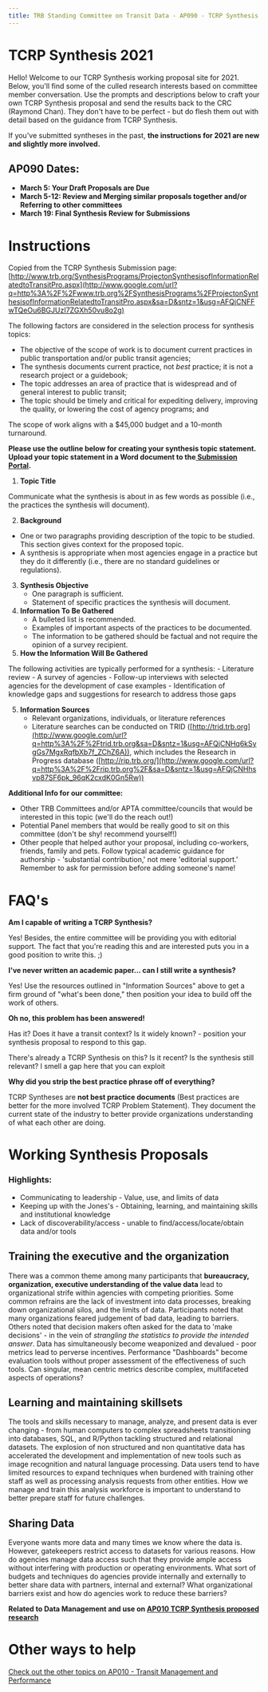 ```yaml
---
title: TRB Standing Committee on Transit Data - AP090 - TCRP Synthesis 2021
---
```


# TCRP Synthesis 2021

Hello!  Welcome to our TCRP Synthesis working proposal site for 2021.  Below, you'll find some of the culled research interests based on committee member conversation.  Use the prompts and descriptions below to craft your own TCRP Synthesis proposal and send the results back to the CRC (Raymond Chan).  They don't have to be perfect - but do flesh them out with detail based on the guidance from TCRP Synthesis.  

If you've submitted syntheses in the past, **the instructions for 2021 are new and slightly more involved.**

## AP090 Dates:

- **March 5: Your Draft Proposals are Due** 
- **March 5-12: Review and Merging similar proposals together and/or Referring to other committees**
- **March 19: Final Synthesis Review for Submissions**

# Instructions

Copied from the TCRP Synthesis Submission page: [http://www.trb.org/SynthesisPrograms/ProjectonSynthesisofInformationRelatedtoTransitPro.aspx](http://www.google.com/url?q=http%3A%2F%2Fwww.trb.org%2FSynthesisPrograms%2FProjectonSynthesisofInformationRelatedtoTransitPro.aspx&sa=D&sntz=1&usg=AFQjCNFFwTQeOu6BGJUzI7ZGXh50vu8o2g)



The following factors are considered in the selection process for synthesis topics:

- The objective of the scope of work is to document current practices in public transportation and/or public transit agencies;
- The synthesis documents current practice, not *best* practice; it is not a research project or a guidebook;
- The topic addresses an area of practice that is widespread and of general interest to public transit;
- The topic should be timely and critical for expediting delivery, improving the quality, or lowering the cost of agency programs; and

The scope of work aligns with a $45,000 budget and a 10-month turnaround. 



**Please use the outline below for creating your synthesis topic statement.  Upload your topic statement in a Word document to the[ ](https://www.google.com/url?q=https%3A%2F%2Fsurvey.alchemer.com%2Fs3%2F6130024%2FTCRP-Synthesis-Topic-Submission-FY-2021&sa=D&sntz=1&usg=AFQjCNEoLERYIzDCkZ0oPCYv664g1-pgWw)**[**Submission Portal**](https://www.google.com/url?q=https%3A%2F%2Fsurvey.alchemer.com%2Fs3%2F6130024%2FTCRP-Synthesis-Topic-Submission-FY-2021&sa=D&sntz=1&usg=AFQjCNEoLERYIzDCkZ0oPCYv664g1-pgWw)**.**

 

1. **Topic Title**

Communicate what the synthesis is about in as few words as possible (i.e., the practices the synthesis will document). 

2.  **Background**
   - One or two paragraphs providing description of the topic to be studied.  This section gives context for the proposed topic.
   - A synthesis is appropriate when most agencies engage in a practice but they do it differently (i.e., there are no standard guidelines or regulations).
3. **Synthesis Objective**
   - One paragraph is sufficient.
   - Statement of specific practices the synthesis will document. 
4. **Information To Be Gathered**
   - A bulleted list is recommended.
   - Examples of important aspects of the practices to be documented.
   - The information to be gathered should be factual and not require the opinion of a survey recipient.  
5. **How the Information Will Be Gathered**

The following activities are typically performed for a synthesis:
    - Literature review
        - A survey of agencies
        - Follow-up interviews with selected agencies for the development of case examples 
        - Identification of knowledge gaps and suggestions for research to address those gaps

5. **Information Sources**
   - Relevant organizations, individuals, or literature references
   - Literature searches can be conducted on TRID ([http://trid.trb.org](http://www.google.com/url?q=http%3A%2F%2Ftrid.trb.org&sa=D&sntz=1&usg=AFQjCNHq6kSygGs7MgxRqfbXb7f_ZChZ6A)), which includes the Research in Progress database ([http://rip.trb.org/](http://www.google.com/url?q=http%3A%2F%2Frip.trb.org%2F&sa=D&sntz=1&usg=AFQjCNHhsvp87SF6pk_96qK2cxdK0Gn5Rw))

**Additional Info for our committee:**

- Other TRB Committees and/or APTA committee/councils that would be interested in this topic (we'll do the reach out!)
- Potential Panel members that would be really good to sit on this committee (don't be shy! recommend yourself!)
- Other people that helped author your proposal, including co-workers, friends, family and pets.  Follow typical academic guidance for authorship - 'substantial contribution,' not mere 'editorial support.'  Remember to ask for permission before adding someone's name!

# FAQ's

**Am I capable of writing a TCRP Synthesis?**

Yes!  Besides, the entire committee will be providing you with editorial support.  The fact that you're reading this and are interested puts you in a good position to write this.  ;)  

**I've never written an academic paper... can I still write a synthesis?**

Yes!  Use the resources outlined in "Information Sources" above to get a firm ground of "what's been done," then position your idea to build off the work of others.

**Oh no, this problem has been answered!**

Has it?  Does it have a transit context?  Is it widely known?  - position your synthesis proposal to respond to this gap.  

There's already a TCRP Synthesis on this? Is it recent? Is the synthesis still relevant?  I smell a gap here that you can exploit

**Why did you strip the best practice phrase off of everything?**

TCRP Syntheses are **not best practice documents** (Best practices are better for the more involved TCRP Problem Statement).  They document the current state of the industry to better provide organizations understanding of what each other are doing.  

# Working Synthesis Proposals

### Highlights:

- Communicating to leadership - Value, use, and limits of data
- Keeping up with the Jones's - Obtaining, learning, and maintaining skills and institutional knowledge
- Lack of discoverability/access - unable to find/access/locate/obtain data and/or tools

## Training the executive and the organization

There was a common theme among many participants that **bureaucracy, organization, executive understanding of the value data** lead to organizational strife within agencies with competing priorities.  Some common refrains are the lack of investment into data processes, breaking down organizational silos, and the limits of data.  Participants noted that many organizations feared judgement of bad data, leading to barriers.  Others noted that decision makers often asked for the data to 'make decisions' - in the vein of *strangling the statistics to provide the intended answer*.  Data has simultaneously become weaponized and devalued - poor metrics lead to perverse incentives.  Performance "Dashboards" become evaluation tools without proper assessment of the effectiveness of such tools.  Can singular, mean centric metrics describe complex, multifaceted aspects of operations?

## Learning and maintaining skillsets

The tools and skills necessary to manage, analyze, and present data is ever changing - from human computers to complex spreadsheets transitioning into databases, SQL, and R/Python tackling structured and relational datasets.  The explosion of non structured and non quantitative data has accelerated the development and implementation of new tools such as image recognition and natural language processing.  Data users tend to have limited resources to expand techniques when burdened with training other staff as well as processing analysis requests from other entities.  How we manage and train this analysis workforce is important to understand to better prepare staff for future challenges.

## Sharing Data

Everyone wants more data and many times we know where the data is.  However, gatekeepers restrict access to datasets for various reasons.  How do agencies manage data access such that they provide ample access without interfering with production or operating environments.  What sort of budgets and techniques do agencies provide internally and externally to better share data with partners, internal and external?  What organizational barriers exist and how do agencies work to reduce these barriers?

**Related to Data Management and use on [AP010 TCRP Synthesis proposed research](https://www.trb-transit-mgmt-perf.org/research/synthesis_2021#h.e99tp1cioy2z)**

# Other ways to help

[Check out the other topics on AP010 - Transit Management and Performance](https://www.trb-transit-mgmt-perf.org/research/synthesis_2021)

